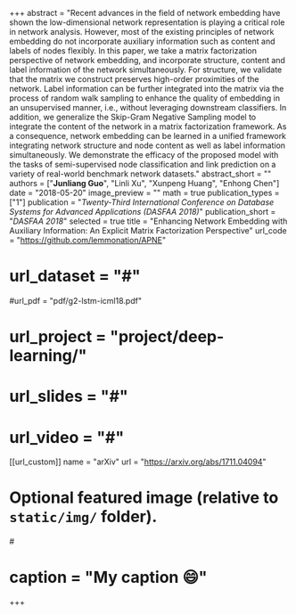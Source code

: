 +++
abstract = "Recent advances in the field of network embedding have shown the low-dimensional network representation is playing a critical role in network analysis. However, most of the existing principles of network embedding do not incorporate auxiliary information such as content and labels of nodes flexibly. In this paper, we take a matrix factorization perspective of network embedding, and incorporate structure, content and label information of the network simultaneously. For structure, we validate that the matrix we construct preserves high-order proximities of the network. Label information can be further integrated into the matrix via the process of random walk sampling to enhance the quality of embedding in an unsupervised manner, i.e., without leveraging downstream classifiers. In addition, we generalize the Skip-Gram Negative Sampling model to integrate the content of the network in a matrix factorization framework. As a consequence, network embedding can be learned in a unified framework integrating network structure and node content as well as label information simultaneously. We demonstrate the efficacy of the proposed model with the tasks of semi-supervised node classification and link prediction on a variety of real-world benchmark network datasets."
abstract_short = ""
authors = ["**Junliang Guo**", "Linli Xu", "Xunpeng Huang", "Enhong Chen"]
date = "2018-05-20"
image_preview = ""
math = true
publication_types = ["1"]
publication = "*Twenty-Third International Conference on Database Systems for Advanced Applications (DASFAA 2018)*"
publication_short = "*DASFAA 2018*"
selected = true
title = "Enhancing Network Embedding with Auxiliary Information: An Explicit Matrix Factorization Perspective"
url_code = "https://github.com/lemmonation/APNE"
# url_dataset = "#"
#url_pdf = "pdf/g2-lstm-icml18.pdf"
# url_project = "project/deep-learning/"
# url_slides = "#"
# url_video = "#"

[[url_custom]]
name = "arXiv"
url = "https://arxiv.org/abs/1711.04094"

# Optional featured image (relative to `static/img/` folder).
#<!-- [header]
#image = "headers/bubbles-wide.jpg" -->
# caption = "My caption :smile:"

+++
